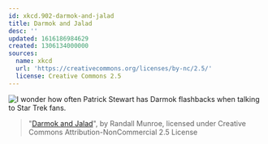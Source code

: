 ```yaml
---
id: xkcd.902-darmok-and-jalad
title: Darmok and Jalad
desc: ''
updated: 1616186984629
created: 1306134000000
sources:
  name: xkcd
  url: 'https://creativecommons.org/licenses/by-nc/2.5/'
  license: Creative Commons 2.5
---
```

![I wonder how often Patrick Stewart has Darmok flashbacks when talking to Star Trek fans.](https://imgs.xkcd.com/comics/darmok_and_jalad.png)
> "[Darmok and Jalad](https://xkcd.com/902/)", by Randall Munroe, licensed under Creative Commons Attribution-NonCommercial 2.5 License
